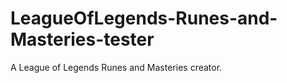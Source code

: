 LeagueOfLegends-Runes-and-Masteries-tester
==========================================

A League of Legends Runes and Masteries creator.
